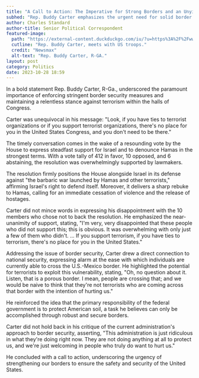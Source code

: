 ```yaml
---
title: "A Call to Action: The Imperative for Strong Borders and an Unyielding Anti-Terror Stance"
subhed: "Rep. Buddy Carter emphasizes the urgent need for solid border security and a firm stance against terrorism in Congress"
author: Charles Standard
author-title: Senior Political Correspondent
featured-image: 
  path: "https://external-content.duckduckgo.com/iu/?u=https%3A%2F%2Fwww.newsmax.com%2FCMSPages%2FGetFile.aspx%3Fguid%3D421b6d60-de95-4999-9330-a71d43276693%26SiteName%3DNewsmax%26maxsidesize%3D280&f=1&nofb=1&ipt=0f0ccc9ce4cd40ae4618ffa93f4142b4693282b9cff235aed60038de7207a2d7&ipo=images"
  cutline: "Rep. Buddy Carter, meets with US troops."
  credit: "Newsmax"
  alt-text: "Rep. Buddy Carter, R-GA."
layout: post
category: Politics
date: 2023-10-28 18:59
---
```


In a bold statement Rep. Buddy Carter, R-Ga., underscored the paramount importance of enforcing stringent border security measures and maintaining a relentless stance against terrorism within the halls of Congress.

Carter was unequivocal in his message: "Look, if you have ties to terrorist organizations or if you support terrorist organizations, there's no place for you in the United States Congress, and you don't need to be there."

The timely conversation comes in the wake of a resounding vote by the House to express steadfast support for Israel and to denounce Hamas in the strongest terms. With a vote tally of 412 in favor, 10 opposed, and 6 abstaining, the resolution was overwhelmingly supported by lawmakers.

The resolution firmly positions the House alongside Israel in its defense against "the barbaric war launched by Hamas and other terrorists," affirming Israel's right to defend itself. Moreover, it delivers a sharp rebuke to Hamas, calling for an immediate cessation of violence and the release of hostages.

Carter did not mince words in expressing his disappointment with the 10 members who chose not to back the resolution. He emphasized the near-unanimity of support, stating, "I'm very, very disappointed that these people who did not support this; this is obvious. It was overwhelming with only just a few of them who didn't. ... If you support terrorism, if you have ties to terrorism, there's no place for you in the United States."

Addressing the issue of border security, Carter drew a direct connection to national security, expressing alarm at the ease with which individuals are currently able to cross the U.S.-Mexico border. He highlighted the potential for terrorists to exploit this vulnerability, stating, "Oh, no question about it. Listen, that is a porous border. I mean, people are crossing that; and we would be naive to think that they're not terrorists who are coming across that border with the intention of hurting us."

He reinforced the idea that the primary responsibility of the federal government is to protect American soil, a task he believes can only be accomplished through robust and secure borders.

Carter did not hold back in his critique of the current administration's approach to border security, asserting, "This administration is just ridiculous in what they're doing right now. They are not doing anything at all to protect us, and we're just welcoming in people who truly do want to hurt us."

He concluded with a call to action, underscoring the urgency of strengthening our borders to ensure the safety and security of the United States.
